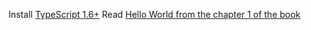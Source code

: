 Install [TypeScript 1.6+](http://www.typescriptlang.org/)
Read [Hello World from the chapter 1 of the book](https://library.oreilly.com/book/0636920042266/react-up-amp-running/toc)